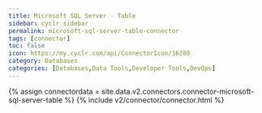 ```yaml
---
title: Microsoft SQL Server - Table
sidebar: cyclr_sidebar
permalink: microsoft-sql-server-table-connector
tags: [connector]
toc: false
icon: https://my.cyclr.com/api/ConnectorIcon/16288
category: Databases
categories: [Databases,Data Tools,Developer Tools,DevOps]
---
```

{% assign connectordata = site.data.v2.connectors.connector-microsoft-sql-server-table %}
{% include v2/connector/connector.html %}	